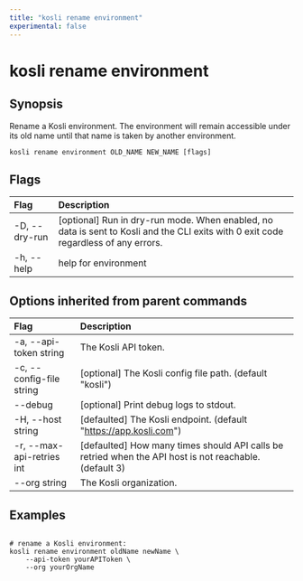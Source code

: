 ```yaml
---
title: "kosli rename environment"
experimental: false
---
```


# kosli rename environment

## Synopsis

Rename a Kosli environment.
The environment will remain accessible under its old name until that name is taken by another environment.


```shell
kosli rename environment OLD_NAME NEW_NAME [flags]
```

## Flags
| Flag | Description |
| :--- | :--- |
|    -D, --dry-run  |  [optional] Run in dry-run mode. When enabled, no data is sent to Kosli and the CLI exits with 0 exit code regardless of any errors.  |
|    -h, --help  |  help for environment  |


## Options inherited from parent commands
| Flag | Description |
| :--- | :--- |
|    -a, --api-token string  |  The Kosli API token.  |
|    -c, --config-file string  |  [optional] The Kosli config file path. (default "kosli")  |
|        --debug  |  [optional] Print debug logs to stdout.  |
|    -H, --host string  |  [defaulted] The Kosli endpoint. (default "https://app.kosli.com")  |
|    -r, --max-api-retries int  |  [defaulted] How many times should API calls be retried when the API host is not reachable. (default 3)  |
|        --org string  |  The Kosli organization.  |


## Examples

```shell

# rename a Kosli environment:
kosli rename environment oldName newName \
	--api-token yourAPIToken \
	--org yourOrgName 

```

